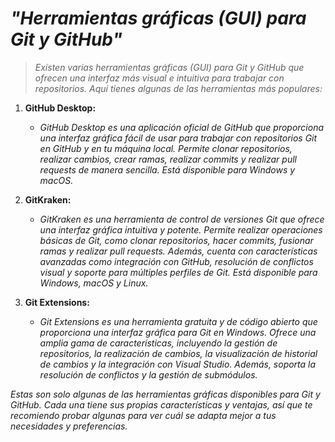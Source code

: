 <!-- Autor: Daniel Benjamin Perez Morales -->
<!-- GitHub: https://github.com/DanielPerezMoralesDev13 -->
<!-- Correo electrónico: danielperezdev@proton.me -->

# ***"Herramientas gráficas (GUI) para Git y GitHub"***

> *Existen varias herramientas gráficas (GUI) para Git y GitHub que ofrecen una interfaz más visual e intuitiva para trabajar con repositorios. Aquí tienes algunas de las herramientas más populares:*

1. **GitHub Desktop:**

   - *GitHub Desktop es una aplicación oficial de GitHub que proporciona una interfaz gráfica fácil de usar para trabajar con repositorios Git en GitHub y en tu máquina local. Permite clonar repositorios, realizar cambios, crear ramas, realizar commits y realizar pull requests de manera sencilla. Está disponible para Windows y macOS.*

2. **GitKraken:**

   - *GitKraken es una herramienta de control de versiones Git que ofrece una interfaz gráfica intuitiva y potente. Permite realizar operaciones básicas de Git, como clonar repositorios, hacer commits, fusionar ramas y realizar pull requests. Además, cuenta con características avanzadas como integración con GitHub, resolución de conflictos visual y soporte para múltiples perfiles de Git. Está disponible para Windows, macOS y Linux.*

3. **Git Extensions:**

   - *Git Extensions es una herramienta gratuita y de código abierto que proporciona una interfaz gráfica para Git en Windows. Ofrece una amplia gama de características, incluyendo la gestión de repositorios, la realización de cambios, la visualización de historial de cambios y la integración con Visual Studio. Además, soporta la resolución de conflictos y la gestión de submódulos.*

*Estas son solo algunas de las herramientas gráficas disponibles para Git y GitHub. Cada una tiene sus propias características y ventajas, así que te recomiendo probar algunas para ver cuál se adapta mejor a tus necesidades y preferencias.*
